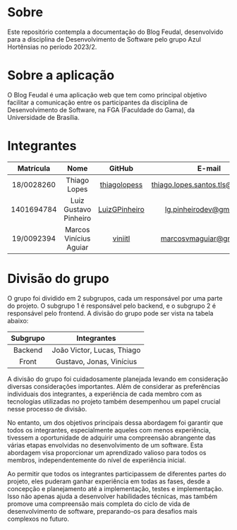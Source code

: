 # Sobre
Este repositório contempla a documentação do Blog Feudal, desenvolvido para a disciplina de Desenvolvimento de Software pelo grupo Azul Hortênsias no período 2023/2.

# Sobre a aplicação
O Blog Feudal é uma aplicação web que tem como principal objetivo facilitar a comunicação entre os participantes da disciplina de Desenvolvimento de Software, na FGA (Faculdade do Gama), da Universidade de Brasília.

# Integrantes
Matrícula | Nome | GitHub | E-mail|
|:--:|:--:|:--:|:--:|
| 18/0028260 | Thiago Lopes | [thiagolopess](https://github.com/thiagolopess) | thiago.lopes.santos.tls@gmail.com
| 1401694784 | Luiz Gustavo Pinheiro | [LuizGPinheiro](https://github.com/LuizGPinheiro) | lg.pinheirodev@gmail.com
| 19/0092394 | Marcos Vinícius Aguiar | [viniitl](https://github.com/viniitl) | marcosvmaguiar@gmail.com

# Divisão do grupo
O grupo foi dividido em 2 subgrupos, cada um responsável por uma parte do projeto. O subgrupo 1 é responsável pelo backend, e o subgrupo 2 é responsável pelo frontend. A divisão do grupo pode ser vista na tabela abaixo:

| Subgrupo | Integrantes |
|:--:|:--:|
| Backend | João Victor, Lucas, Thiago |
| Front | Gustavo, Jonas, Vinícius |

A divisão do grupo foi cuidadosamente planejada levando em consideração diversas considerações importantes. Além de considerar as preferências individuais dos integrantes, a experiência de cada membro com as tecnologias utilizadas no projeto também desempenhou um papel crucial nesse processo de divisão.

No entanto, um dos objetivos principais dessa abordagem foi garantir que todos os integrantes, especialmente aqueles com menos experiência, tivessem a oportunidade de adquirir uma compreensão abrangente das várias etapas envolvidas no desenvolvimento de um software. Esta abordagem visa proporcionar um aprendizado valioso para todos os membros, independentemente do nível de experiência inicial.

Ao permitir que todos os integrantes participassem de diferentes partes do projeto, eles puderam ganhar experiência em todas as fases, desde a concepção e planejamento até a implementação, testes e implementação. Isso não apenas ajuda a desenvolver habilidades técnicas, mas também promove uma compreensão mais completa do ciclo de vida de desenvolvimento de software, preparando-os para desafios mais complexos no futuro.
